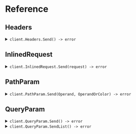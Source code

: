 # Reference
## Headers
<details><summary><code>client.Headers.Send() -> error</code></summary>
<dl>
<dd>

#### 🔌 Usage

<dl>
<dd>

<dl>
<dd>

```go
client.Headers.Send(
        context.TODO(),
        &fern.SendEnumAsHeaderRequest{
            Operand: fern.OperandGreaterThan,
            MaybeOperand: fern.OperandGreaterThan.Ptr(),
            OperandOrColor: &fern.ColorOrOperand{
                Color: fern.ColorRed,
            },
        },
    )
}
```
</dd>
</dl>
</dd>
</dl>

#### ⚙️ Parameters

<dl>
<dd>

<dl>
<dd>

**operand:** `*fern.Operand` 
    
</dd>
</dl>

<dl>
<dd>

**maybeOperand:** `*fern.Operand` 
    
</dd>
</dl>

<dl>
<dd>

**operandOrColor:** `*fern.ColorOrOperand` 
    
</dd>
</dl>

<dl>
<dd>

**maybeOperandOrColor:** `*fern.ColorOrOperand` 
    
</dd>
</dl>
</dd>
</dl>


</dd>
</dl>
</details>

## InlinedRequest
<details><summary><code>client.InlinedRequest.Send(request) -> error</code></summary>
<dl>
<dd>

#### 🔌 Usage

<dl>
<dd>

<dl>
<dd>

```go
client.InlinedRequest.Send(
        context.TODO(),
        &fern.SendEnumInlinedRequest{
            Operand: fern.OperandGreaterThan,
            OperandOrColor: &fern.ColorOrOperand{
                Color: fern.ColorRed,
            },
        },
    )
}
```
</dd>
</dl>
</dd>
</dl>

#### ⚙️ Parameters

<dl>
<dd>

<dl>
<dd>

**operand:** `*fern.Operand` 
    
</dd>
</dl>

<dl>
<dd>

**maybeOperand:** `*fern.Operand` 
    
</dd>
</dl>

<dl>
<dd>

**operandOrColor:** `*fern.ColorOrOperand` 
    
</dd>
</dl>

<dl>
<dd>

**maybeOperandOrColor:** `*fern.ColorOrOperand` 
    
</dd>
</dl>
</dd>
</dl>


</dd>
</dl>
</details>

## PathParam
<details><summary><code>client.PathParam.Send(Operand, OperandOrColor) -> error</code></summary>
<dl>
<dd>

#### 🔌 Usage

<dl>
<dd>

<dl>
<dd>

```go
client.PathParam.Send(
        context.TODO(),
        fern.OperandGreaterThan.Ptr(),
        &fern.ColorOrOperand{
            Color: fern.ColorRed,
        },
    )
}
```
</dd>
</dl>
</dd>
</dl>

#### ⚙️ Parameters

<dl>
<dd>

<dl>
<dd>

**operand:** `*fern.Operand` 
    
</dd>
</dl>

<dl>
<dd>

**operandOrColor:** `*fern.ColorOrOperand` 
    
</dd>
</dl>
</dd>
</dl>


</dd>
</dl>
</details>

## QueryParam
<details><summary><code>client.QueryParam.Send() -> error</code></summary>
<dl>
<dd>

#### 🔌 Usage

<dl>
<dd>

<dl>
<dd>

```go
client.QueryParam.Send(
        context.TODO(),
        &fern.SendEnumAsQueryParamRequest{
            Operand: fern.OperandGreaterThan,
            OperandOrColor: &fern.ColorOrOperand{
                Color: fern.ColorRed,
            },
        },
    )
}
```
</dd>
</dl>
</dd>
</dl>

#### ⚙️ Parameters

<dl>
<dd>

<dl>
<dd>

**operand:** `*fern.Operand` 
    
</dd>
</dl>

<dl>
<dd>

**maybeOperand:** `*fern.Operand` 
    
</dd>
</dl>

<dl>
<dd>

**operandOrColor:** `*fern.ColorOrOperand` 
    
</dd>
</dl>

<dl>
<dd>

**maybeOperandOrColor:** `*fern.ColorOrOperand` 
    
</dd>
</dl>
</dd>
</dl>


</dd>
</dl>
</details>

<details><summary><code>client.QueryParam.SendList() -> error</code></summary>
<dl>
<dd>

#### 🔌 Usage

<dl>
<dd>

<dl>
<dd>

```go
client.QueryParam.SendList(
        context.TODO(),
        &fern.SendEnumListAsQueryParamRequest{
            Operand: []fern.Operand{
                fern.OperandGreaterThan,
            },
            MaybeOperand: []*fern.Operand{
                fern.OperandGreaterThan.Ptr(),
            },
            OperandOrColor: []*fern.ColorOrOperand{
                &fern.ColorOrOperand{
                    Color: fern.ColorRed,
                },
            },
            MaybeOperandOrColor: []*fern.ColorOrOperand{
                &fern.ColorOrOperand{
                    Color: fern.ColorRed,
                },
            },
        },
    )
}
```
</dd>
</dl>
</dd>
</dl>

#### ⚙️ Parameters

<dl>
<dd>

<dl>
<dd>

**operand:** `*fern.Operand` 
    
</dd>
</dl>

<dl>
<dd>

**maybeOperand:** `*fern.Operand` 
    
</dd>
</dl>

<dl>
<dd>

**operandOrColor:** `*fern.ColorOrOperand` 
    
</dd>
</dl>

<dl>
<dd>

**maybeOperandOrColor:** `*fern.ColorOrOperand` 
    
</dd>
</dl>
</dd>
</dl>


</dd>
</dl>
</details>

